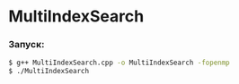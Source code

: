 # MultiIndexSearch

### Запуск:
```bash
$ g++ MultiIndexSearch.cpp -o MultiIndexSearch -fopenmp
$ ./MultiIndexSearch
```
